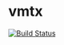 # vmtx

[![Build Status](https://travis-ci.org/DmitryBogomolov/vmtx.svg?branch=master)](https://travis-ci.org/DmitryBogomolov/vmtx)
